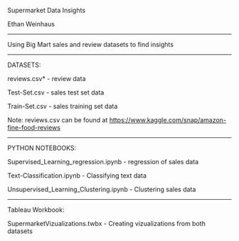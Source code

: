 Supermarket Data Insights

Ethan Weinhaus
____________________

Using Big Mart sales and review datasets to find insights

____________________

DATASETS:

reviews.csv* - review data

Test-Set.csv - sales test set data

Train-Set.csv - sales training set data

Note: reviews.csv can be found at https://www.kaggle.com/snap/amazon-fine-food-reviews
____________________

PYTHON NOTEBOOKS:

Supervised_Learning_regression.ipynb - regression of sales data

Text-Classification.ipynb - Classifying text data

Unsupervised_Learning_Clustering.ipynb - Clustering sales data
____________________

Tableau Workbook:

SupermarketVizualizations.twbx - Creating vizualizations from both datasets
